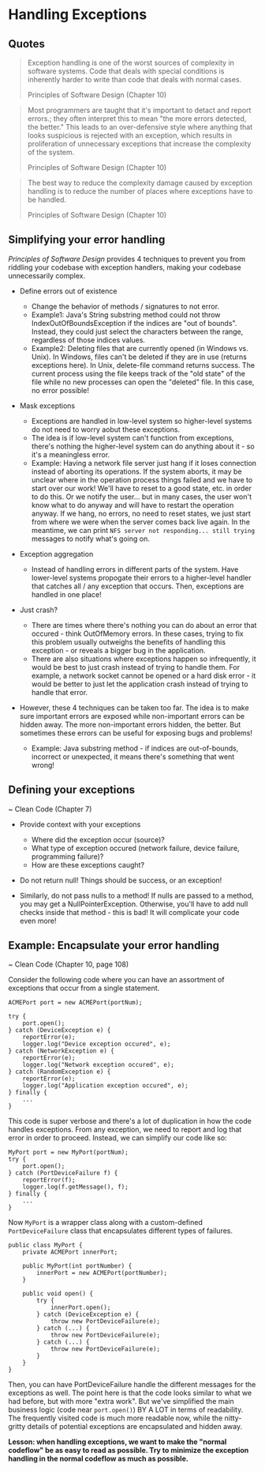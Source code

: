 # Handling Exceptions

## Quotes 

> Exception handling is one of the worst sources of complexity in software systems. Code that deals with special conditions is inherently harder to write than code that deals with normal cases.
>
> Principles of Software Design (Chapter 10)

> Most programmers are taught that it's important to detact and report errors.; they often interpret this to mean "the more errors detected, the better." This leads to an over-defensive style where anything that looks suspicious is rejected with an exception, which results in proliferation of unnecessary exceptions that increase the complexity of the system.
>
> Principles of Software Design (Chapter 10)

> The best way to reduce the complexity damage caused by exception handling is to reduce the number of places where exceptions have to be handled.
>
> Principles of Software Design (Chapter 10)

## Simplifying your error handling

*Principles of Software Design* provides 4 techniques to prevent you from riddling your codebase with exception handlers, making your codebase unnecessarily complex.

- Define errors out of existence
  - Change the behavior of methods / signatures to not error.
  - Example1: Java's String substring method could not throw IndexOutOfBoundsException if the indices are "out of bounds". Instead, they could just select the characters between the range, regardless of those indices values.
  - Example2: Deleting files that are currently opened (in Windows vs. Unix). In Windows, files can't be deleted if they are in use (returns exceptions here). In Unix, delete-file command returns success. The current process using the file keeps track of the "old state" of the file while no new processes can open the "deleted" file. In this case, no error possible!
  
- Mask exceptions
  - Exceptions are handled in low-level system so higher-level systems do not need to worry aobut these exceptions.
  - The idea is if low-level system can't function from exceptions, there's nothing the higher-level system can do anything about it - so it's a meaningless error.
  - Example: Having a network file server just hang if it loses connection instead of aborting its operations. If the system aborts, it may be unclear where in the operation process things failed and we have to start over our work! We'll have to reset to a good state, etc. in order to do this. Or we notify the user... but in many cases, the user won't know what to do anyway and will have to restart the operation anyway. If we hang, no errors, no need to reset states, we just start from where we were when the server comes back live again. In the meantime, we can print `NFS server not responding... still trying` messages to notify what's going on.

- Exception aggregation
  - Instead of handling errors in different parts of the system. Have lower-level systems propogate their errors to a higher-level handler that catches all / any exception that occurs. Then, exceptions are handled in one place! 

- Just crash?
  - There are times where there's nothing you can do about an error that occured - think OutOfMemory errors. In these cases, trying to fix this problem usually outweighs the benefits of handling this exception - or reveals a bigger bug in the application.
  - There are also situations where exceptions happen so infrequently, it would be best to just crash instead of trying to handle them. For example, a network socket cannot be opened or a hard disk error - it would be better to just let the application crash instead of trying to handle that error.

- However, these 4 techniques can be taken too far. The idea is to make sure important errors are exposed while non-important errors can be hidden away. The more non-important errors hidden, the better. But sometimes these errors can be useful for exposing bugs and problems!
  - Example: Java substring method - if indices are out-of-bounds, incorrect or unexpected, it means there's something that went wrong!

## Defining your exceptions

~ Clean Code (Chapter 7)

- Provide context with your exceptions
  - Where did the exception occur (source)?
  - What type of exception occured (network failure, device failure, programming failure)?
  - How are these exceptions caught?

- Do not return null! Things should be success, or an exception! 
- Similarly, do not pass nulls to a method! If nulls are passed to a method, you may get a NullPointerException. Otherwise, you'll have to add null checks inside that method - this is bad! It will complicate your code even more!

## Example: Encapsulate your error handling

~ Clean Code (Chapter 10, page 108)

Consider the following code where you can have an assortment of exceptions that occur from a single statement.

```
ACMEPort port = new ACMEPort(portNum);

try {
    port.open();
} catch (DeviceException e) {
    reportError(e);
    logger.log("Device exception occured", e);
} catch (NetworkException e) {
    reportError(e);
    logger.log("Network exception occured", e);
} catch (RandomException e) {
    reportError(e);
    logger.log("Application exception occured", e);
} finally {
    ...
}
```

This code is super verbose and there's a lot of duplication in how the code handles exceptions. From any exception, we need to report and log that error in order to proceed. Instead, we can simplify our code like so:

```
MyPort port = new MyPort(portNum);
try {
    port.open();
} catch (PortDeviceFailure f) {
    reportError(f);
    logger.log(f.getMessage(), f);
} finally {
    ...
}
```

Now `MyPort` is a wrapper class along with a custom-defined `PortDeviceFailure` class that encapsulates different types of failures.

```
public class MyPort {
    private ACMEPort innerPort;

    public MyPort(int portNumber) {
        innerPort = new ACMEPort(portNumber);
    }

    public void open() {
        try {
            innerPort.open();
        } catch (DeviceException e) {
            throw new PortDeviceFailure(e);
        } catch (...) {
            throw new PortDeviceFailure(e);
        } catch (...) {
            throw new PortDeviceFailure(e);
        }
    }
}
```

Then, you can have PortDeviceFailure handle the different messages for the exceptions as well. The point here is that the code looks similar to what we had before, but with more "extra work". But we've simplified the main business logic (code near `port.open()`) BY A LOT in terms of readability. The frequently visited code is much more readable now, while the nitty-gritty details of potential exceptions are encapsulated and hidden away.

**Lesson: when handling exceptions, we want to make the "normal codeflow" be as easy to read as possible. Try to minimize the exception handling in the normal codeflow as much as possible.**